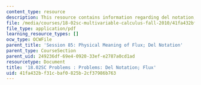 ```yaml
---
content_type: resource
description: This resource contains information regarding del notation; flux.
file: /media/courses/18-02sc-multivariable-calculus-fall-2010/41fa432bf31cbaf0825b2cf37986b763_MIT18_02SC_pb_85_quest.pdf
file_type: application/pdf
learning_resource_types: []
ocw_type: OCWFile
parent_title: 'Session 85: Physical Meaning of Flux; Del Notation'
parent_type: CourseSection
parent_uid: 249236df-69e4-0920-33ef-e2787a0cd1ad
resourcetype: Document
title: '18.02SC Problems : Problems: Del Notation; Flux'
uid: 41fa432b-f31c-baf0-825b-2cf37986b763
---
```

